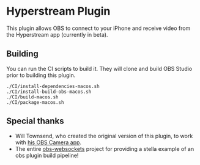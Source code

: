 Hyperstream Plugin
==================

This plugin allows OBS to connect to your iPhone and receive video
from the Hyperstream app (currently in beta).

## Building

You can run the CI scripts to build it. They will clone and build OBS Studio prior to building this plugin.

    ./CI/install-dependencies-macos.sh
    ./CI/install-build-obs-macos.sh
    ./CI/build-macos.sh
    ./CI/package-macos.sh


## Special thanks

- Will Townsend, who created the original version of this plugin, to work with
	[his OBS Camera app](https://will.townsend.io/products/obs-iphone/).
- The entire [obs-websockets](https://github.com/Palakis/obs-websocket) project for providing a stella example of an obs plugin build pipeline!
